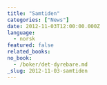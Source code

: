 ```yaml
---
title: "Samtiden"
categories: ["News"]
date: 2012-11-03T12:00:00.000Z
language:
  - norsk
featured: false
related_books:
no_book:
  - /boker/det-dyrebare.md
_slug: 2012-11-03-samtiden
---
```

